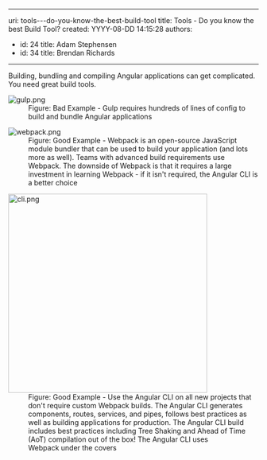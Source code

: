 

---
uri: tools---do-you-know-the-best-build-tool
title: Tools - Do you know the best Build Tool?
created: YYYY-08-DD 14:15:28
authors:
  - id: 24
    title: Adam Stephensen
  - id: 34
    title: Brendan Richards
---




<span class='intro'> ​Building, bundling and compiling Angular&#160;applications can get complicated. You need great build tools.<br> </span>

<dl class="badImage"><dt> <img alt="gulp.png" src="/PublishingImages/gulp.png" /> </dt><dd>Figure&#58; Bad Example - Gulp requires hundreds of lines of config to build and bundle Angular applications<br></dd></dl><dl class="goodImage"><dt> <img alt="webpack.png" src="/PublishingImages/webpack.png" /> <br>
   </dt><dd>Figure&#58; Good Example - Webpack is an open-source JavaScript module bundler that can be used to build your application (and lots more as well). Teams with advanced build requirements use Webpack. The downside of Webpack is that it requires a large investment in learning Webpack - if it isn't required, the Angular CLI is a better choice</dd></dl><dl class="goodImage"><dt> <img alt="cli.png" src="/PublishingImages/cli.png" style="width&#58;400px;" /> </dt><dd>Figure&#58; Good Example - Use the&#160;Angular CLI on all new projects that don't require custom Webpack builds. The Angular CLI generates components, routes, services, and pipes, follows&#160;best practices as well as building applications for production. The Angular CLI build includes best practices including Tree Shaking and Ahead of Time (AoT) compilation out of the box! The Angular CLI uses Webpack&#160;under the covers​&#160;<br></dd></dl>


